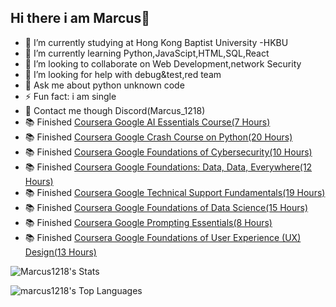## Hi there i am Marcus👋

- 🔭 I’m currently studying at Hong Kong Baptist University -HKBU 
- 🌱 I’m currently learning Python,JavaScipt,HTML,SQL,React
- 👯 I’m looking to collaborate on Web Development,network Security
- 🤔 I’m looking for help with debug&test,red team
- 💬 Ask me about python unknown code
- ⚡ Fun fact: i am single
- 📱 Contact me though Discord(Marcus_1218)
- 📚 Finished [Coursera Google AI Essentials Course(7 Hours)](https://coursera.org/verify/RKTE4WE1X8ET)
- 📚 Finished [Coursera Google Crash Course on Python(20 Hours)](https://coursera.org/verify/PJAY4XVO5S40)
- 📚 Finished [Coursera Google Foundations of Cybersecurity(10 Hours)](https://coursera.org/verify/72HL1UMV3NWM)
- 📚 Finished [Coursera Google Foundations: Data, Data, Everywhere(12 Hours)](https://coursera.org/verify/FQZ9SXWLSANJ)
- 📚 Finished [Coursera Google Technical Support Fundamentals(19 Hours)](https://coursera.org/verify/2HLIVE71UGXS)
- 📚 Finished [Coursera Google Foundations of Data Science(15 Hours)](https://coursera.org/verify/8UDT0BAXM3XM)
- 📚 Finished [Coursera Google Prompting Essentials(8 Hours)](https://coursera.org/verify/3U4BRSLVLV7Z)
- 📚 Finished [Coursera Google Foundations of User Experience (UX) Design(13 Hours)](https://coursera.org/verify/CEH6GZA4NVJM)

![Marcus1218's Stats](https://github-readme-stats.vercel.app/api?username=Marcus1218&theme=dark&show&show_icons=true&hide_border=true&count_private=true)

![marcus1218's Top Languages](https://github-readme-stats.vercel.app/api/top-langs/?username=marcus1218&theme=dark&show_icons=true&hide_border=true&layout=compact)
